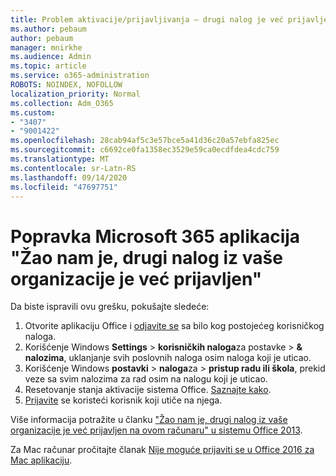 ```yaml
---
title: Problem aktivacije/prijavljivanja – drugi nalog je već prijavljen
ms.author: pebaum
author: pebaum
manager: mnirkhe
ms.audience: Admin
ms.topic: article
ms.service: o365-administration
ROBOTS: NOINDEX, NOFOLLOW
localization_priority: Normal
ms.collection: Adm_O365
ms.custom:
- "3407"
- "9001422"
ms.openlocfilehash: 28cab94af5c3e57bce5a41d36c20a57ebfa825ec
ms.sourcegitcommit: c6692ce0fa1358ec3529e59ca0ecdfdea4cdc759
ms.translationtype: MT
ms.contentlocale: sr-Latn-RS
ms.lasthandoff: 09/14/2020
ms.locfileid: "47697751"
---
```

# <a name="fixing-the-microsoft-365-apps-sorry-another-account-from-your-organization-is-already-signed-in-message"></a>Popravka Microsoft 365 aplikacija "Žao nam je, drugi nalog iz vaše organizacije je već prijavljen"

Da biste ispravili ovu grešku, pokušajte sledeće:

1. Otvorite aplikaciju Office i [odjavite se](https://support.office.com/article/5a20dc11-47e9-4b6f-945d-478cb6d92071) sa bilo kog postojećeg korisničkog naloga.   
2. Korišćenje Windows **Settings**  >  **korisničkih naloga**za postavke  >  **& nalozima**, uklanjanje svih poslovnih naloga osim naloga koji je uticao. 
3. Korišćenje Windows **postavki**  >  **naloga**za  >  **pristup radu ili škola**, prekid veze sa svim nalozima za rad osim na nalogu koji je uticao. 
4. Resetovanje stanja aktivacije sistema Office. [Saznajte kako](https://docs.microsoft.com/office365/troubleshoot/activation/reset-office-365-proplus-activation-state
).
5. [Prijavite](https://support.office.com/article/628ea040-f265-49de-b986-be09c3ebf8a9) se koristeći korisnik koji utiče na njega. 

Više informacija potražite u članku ["Žao nam je, drugi nalog iz vaše organizacije je već prijavljen na ovom računaru" u sistemu Office 2013](https://docs.microsoft.com/office/troubleshoot/error-messages/another-account-already-signed-in).

Za Mac računar pročitajte članak [Nije moguće prijaviti se u Office 2016 za Mac aplikaciju](https://docs.microsoft.com/office365/troubleshoot/authentication/sign-in-to-office-2016-for-mac-fail).